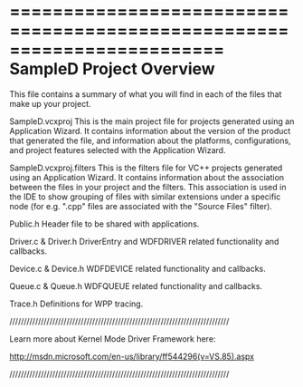 ========================================================================
    SampleD Project Overview
========================================================================

This file contains a summary of what you will find in each of the files that make up your project.

SampleD.vcxproj
    This is the main project file for projects generated using an Application Wizard.
    It contains information about the version of the product that generated the file, and
    information about the platforms, configurations, and project features selected with the
    Application Wizard.

SampleD.vcxproj.filters
    This is the filters file for VC++ projects generated using an Application Wizard.
    It contains information about the association between the files in your project
    and the filters. This association is used in the IDE to show grouping of files with
    similar extensions under a specific node (for e.g. ".cpp" files are associated with the
    "Source Files" filter).

Public.h
    Header file to be shared with applications.

Driver.c & Driver.h
    DriverEntry and WDFDRIVER related functionality and callbacks.

Device.c & Device.h
    WDFDEVICE related functionality and callbacks.

Queue.c & Queue.h
    WDFQUEUE related functionality and callbacks.

Trace.h
    Definitions for WPP tracing.

/////////////////////////////////////////////////////////////////////////////

Learn more about Kernel Mode Driver Framework here:

http://msdn.microsoft.com/en-us/library/ff544296(v=VS.85).aspx

/////////////////////////////////////////////////////////////////////////////
